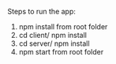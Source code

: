 Steps to run the app:
1. npm install from root folder
2. cd client/ npm install
3. cd server/ npm install
4. npm start from root folder
